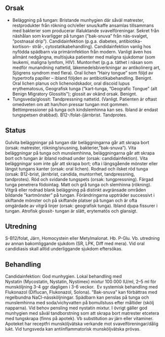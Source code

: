 ## Orsak

* Beläggning på tungan: Bristande munhygien där såväl matrester, restprodukter från rökning och/eller snus/kaffe ansamlas tillsammans med bakterier som producerar illaluktande svavelföreningar. Sekret från näshålan som kvarligger på tungan (”bak-snuva” från näs-svalget, ”postnasal drip”). Candidainfektion (p.g.a. diabetes, antibiotika- kortison- strål-, cytostatikabehandling). Candidainfektion vanlig hos nyfödda spädbarn via primärinfektion från modern. Vanligt även hos allmänt nedgångna, multisjuka patienter med maligna sjukdomar (som leukemi, maligna lymfom, HIV). Muntorrhet (p.g.a. täthet i näsan som medför munandning nattetid, läkemedelsbiverkningar av antikolinerg art, Sjögrens syndrom med flera).
Oral lichen ”Hairy tongue” som följd av hypertrofa papiller – ibland följden av antibiotikabehandling. Benignt.
Oral lichen planus och lichenoidskador, oral discoid lupus erythematosus,
Geografisk tunga (”kart-tunga, ”Geografic Tongue” (alt Benign Migratory Glossitis”); glossit av okänd orsak. Benignt.
* Tungsveda/glossit: Tandpressning nattetid. (Vanligt. Patienten är oftast omedveten om att han/hon pressar tungan mot gommen. Bettimpressioner på tunga och kindslemhinna kan ses. Ibland är endast tungspetsen drabbad). B12-/folat-/järnbrist. Tandprotes.

## Status

Gulvita beläggningar på tungan där beläggningarna går att skrapa bort (orsak: matrester, rökning/snusning, bakterier,”bak-snuva”).
Vita beläggningar på tunga och munslemhinna, beläggningarna går att skrapa bort och tungan är ibland rodnad under (orsak: candidainfektion).
Vita beläggningar som inte går att skrapa bort; ofta i längsgående mönster eller längst tungans kanter (orsak: oral lichen).
Rodnad och ilsket röd tunga (orsak: B12-brist, järnbrist, candida, muntorrhet, tandpressning, tandprotes).
Röd och svidande tungspets (orsak: tungpressning).
Färgad tunga penetrera födointag. Matt och grå tunga och slemhinna (rökning).
Vitgrå eller rodnad blank beläggning på distinkt avgränsade områden bildande ”kartmönster” på tungan. Förändringarna uppträder successivt i skiftande mönster och på skiftande platser på tungan och är ofta omgärdade av vitgrå linjer (orsak: geografisk tunga). Ibland djupa fissurer i tungan.
Atrofisk glossit- tungan är slätt, erytematös och glansigt.

## Utredning

S-B12/folat, Järn, Homocystein eller Metylmalonat. Hb. P-Glu. Vb. utredning av annan bakomliggande sjukdom (SR, LPK, Diff med mera).
Vid oral candidiasis skall alltid underliggande sjukdom eftersökas.

## Behandling

Candidainfektion: God munhygien. Lokal behandling med Nystatin (Mycostatin, Nystatin, Nystimex) mixtur 100 000 IU/ml, 2–5 ml för munsköljning 3-4 ggr dagligen i 3-6 veckor.  Ev systemisk behandling med Flukonazol (Diflucan, Flukonazol, Solona).
”Bak-snuva” kan förbättras med regelbundna NaCl-nässköljningar.
Spädbarn kan penslas på tunga och munslemhinna med soda/vichyvatten på bomullstuss efter måltider (skölj napparna). Vid behov pensling med nystatin mixtur.
I övrigt gäller god munhygien med såväl tandborstning som att skrapa bort matrester etcetera med tungskrapa (finns på apotek). Vb substitution av järn eller vitaminer. Apoteket har receptfri munsköljvätska verkande mot svavelföreningar/dålig lukt. Vid tungsveda kan antiinflammatorisk munsköljvätska prövas.



